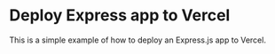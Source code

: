 # Deploy Express app to Vercel

This is a simple example of how to deploy an Express.js app to Vercel.
